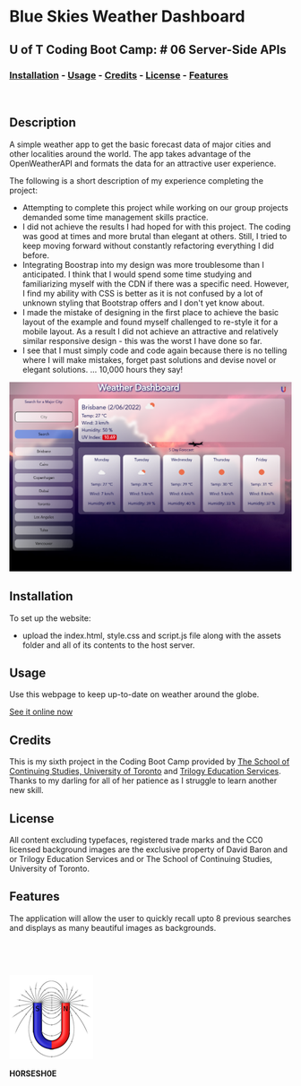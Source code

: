 
# <Your-Project-Title>Blue Skies Weather Dashboard
## U of T Coding Boot Camp: # 06 Server-Side APIs 
### [Installation](#installation)  - [Usage](#usage)  - [Credits](#credits)  - [License](#license) - [Features](#Features)
&nbsp;
## Description
A simple weather app to get the basic forecast data of major cities and other localities around the world.  The app takes advantage of the OpenWeatherAPI and formats the data for an attractive user experience.

The following is a short description of my experience completing the project:

- Attempting to complete this project while working on our group projects demanded some time management skills practice.
- I did not achieve the results I had hoped for with this project.  The coding was good at times and more brutal than elegant at others.  Still, I tried to keep moving forward without constantly refactoring everything I did before.
- Integrating Boostrap into my design was more troublesome than I anticipated.  I think that I would spend some time studying and familiarizing myself with the CDN if there was a specific need.  However, I find my ability with CSS is better as it is not confused by a lot of unknown styling that Bootstrap offers and I don't yet know about.
- I made the mistake of designing in the first place to achieve the basic layout of the example and found myself challenged to re-style it for a mobile layout.  As a result I did not achieve an attractive and relatively similar responsive design - this was the worst I have done so far.
- I see that I must simply code and code again because there is no telling where I will make mistakes, forget past solutions and devise novel or elegant solutions. ... 10,000 hours they say!

![Screenshot](./assets/images/screenshot.png)

## Installation
To set up the website:
 - upload the index.html, style.css and script.js file along with the assets folder and all of its contents to the host server. 
## Usage
Use this webpage to keep up-to-date on weather around the globe.

[See it online now](https://h0rsesh0e.github.io/blueSkyData/)

## Credits
This is my sixth project in the Coding Boot Camp provided by [The School of Continuing Studies, University of Toronto](https://learn.utoronto.ca/) and [Trilogy Education Services](https://www.trilogyed.com/).  Thanks to my darling for all of her patience as I struggle to learn another new skill.

## License
All content excluding typefaces, registered trade marks and the CC0 licensed background images are the exclusive property of David Baron and or Trilogy Education Services and or The School of Continuing Studies, University of Toronto.

## Features
The application will allow the user to quickly recall upto 8 previous searches and displays as many beautiful images as backgrounds.



&nbsp;

&nbsp;

![test](./assets/images/toroid.png)


**H0RSESH0E**
